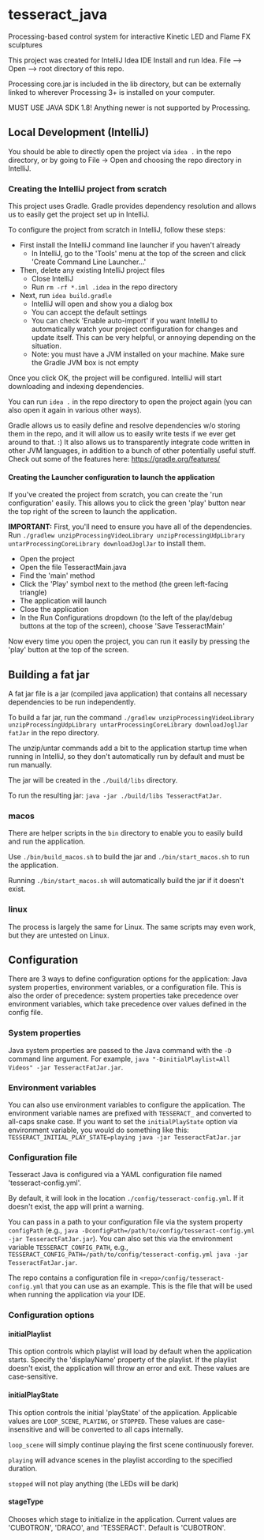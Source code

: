 # tesseract_java
Processing-based control system for interactive Kinetic LED and Flame FX sculptures

This project was created for IntelliJ Idea IDE
Install and run Idea.
File --> Open --> root directory of this repo.

Processing core.jar is included in the lib directory, but can be externally linked to wherever Processing 3+ is installed on your computer.

MUST USE JAVA SDK 1.8! Anything newer is not supported by Processing.

## Local Development (IntelliJ)

You should be able to directly open the project via `idea .` in the repo directory, or by going to File -> Open and choosing the repo directory in IntelliJ.

### Creating the IntelliJ project from scratch

This project uses Gradle.  Gradle provides dependency resolution and allows us to easily get the project set up in IntelliJ.

To configure the project from scratch in IntelliJ, follow these steps:
- First install the IntelliJ command line launcher if you haven't already
  - In IntelliJ, go to the 'Tools' menu at the top of the screen and click 'Create Command Line Launcher...'
- Then, delete any existing IntelliJ project files
  - Close IntelliJ
  - Run `rm -rf *.iml .idea` in the repo directory
- Next, run `idea build.gradle`
  - IntelliJ will open and show you a dialog box
  - You can accept the default settings
  - You can check 'Enable auto-import' if you want IntelliJ to automatically watch your project configuration for changes and update itself.  This can be very helpful, or annoying depending on the situation.
  - Note: you must have a JVM installed on your machine.  Make sure the Gradle JVM box is not empty

Once you click OK, the project will be configured.  IntelliJ will start downloading and indexing dependencies.

You can run `idea .` in the repo directory to open the project again (you can also open it again in various other ways).

Gradle allows us to easily define and resolve dependencies w/o storing them in the repo, and it will allow us to easily write tests if we ever get around to that.  :)
It also allows us to transparently integrate code written in other JVM languages, in addition to a bunch of other potentially useful stuff.  Check out some of the features here: https://gradle.org/features/

#### Creating the Launcher configuration to launch the application

If you've created the project from scratch, you can create the 'run configuration' easily.  This allows you to click the green 'play' button near the top right of the screen to launch the application.

**IMPORTANT:** First, you'll need to ensure you have all of the dependencies.  Run `./gradlew unzipProcessingVideoLibrary unzipProcessingUdpLibrary untarProcessingCoreLibrary downloadJoglJar` to install them.

- Open the project
- Open the file TesseractMain.java
- Find the 'main' method
- Click the 'Play' symbol next to the method (the green left-facing triangle)
- The application will launch
- Close the application
- In the Run Configurations dropdown (to the left of the play/debug buttons at the top of the screen), choose 'Save TesseractMain'

Now every time you open the project, you can run it easily by pressing the 'play' button at the top of the screen.

## Building a fat jar

A fat jar file is a jar (compiled java application) that contains all necessary dependencies to be run independently.

To build a far jar, run the command `./gradlew unzipProcessingVideoLibrary unzipProcessingUdpLibrary untarProcessingCoreLibrary downloadJoglJar fatJar` in the repo directory.

The unzip/untar commands add a bit to the application startup time when running in IntelliJ, so they don't automatically run by default and must be run manually.

The jar will be created in the `./build/libs` directory.

To run the resulting jar: `java -jar ./build/libs TesseractFatJar`.

### macos

There are helper scripts in the `bin` directory to enable you to easily build and run the application.  

Use `./bin/build_macos.sh` to build the jar and `./bin/start_macos.sh` to run the application.

Running `./bin/start_macos.sh` will automatically build the jar if it doesn't exist.

### linux

The process is largely the same for Linux.  The same scripts may even work, but they are untested on Linux.

## Configuration

There are 3 ways to define configuration options for the application: Java system properties, environment variables, or a configuration file.  This is also the order of precedence: system properties 
take precedence over environment variables, which take precedence over values defined in the config file.

### System properties

Java system properties are passed to the Java command with the `-D` command line argument.  For example, `java "-DinitialPlaylist=All Videos" -jar TesseractFatJar.jar`.

### Environment variables

You can also use environment variables to configure the application.  The environment variable names are prefixed with `TESSERACT_` and converted to all-caps snake case.  If you want to set the `initialPlayState`
option via environment variable, you would do something like this: `TESSERACT_INITIAL_PLAY_STATE=playing java -jar TesseractFatJar.jar`

### Configuration file

Tesseract Java is configured via a YAML configuration file named 'tesseract-config.yml'.

By default, it will look in the location `./config/tesseract-config.yml`.  If it doesn't exist, the app will print a warning.

You can pass in a path to your configuration file via the system property `configPath` (e.g., `java -DconfigPath=/path/to/config/tesseract-config.yml -jar TesseractFatJar.jar`).  You can also set this via the environment 
variable `TESSERACT_CONFIG_PATH`, e.g., `TESSERACT_CONFIG_PATH=/path/to/config/tesseract-config.yml java -jar TesseractFatJar.jar`.

The repo contains a configuration file in `<repo>/config/tesseract-config.yml` that you can use as an example.  This is the file that will be used when running the application via your IDE.

### Configuration options

#### initialPlaylist

This option controls which playlist will load by default when the application starts.  Specify the 'displayName' property of the playlist.  If the playlist doesn't exist, the application will throw an error and exit.  These values are case-sensitive.

#### initialPlayState

This option controls the initial 'playState' of the application.  Applicable values are `LOOP_SCENE`, `PLAYING`, or `STOPPED`.  These values are case-insensitive and will be converted to all caps internally.

`loop_scene` will simply continue playing the first scene continuously forever.

`playing` will advance scenes in the playlist according to the specified duration.

`stopped` will not play anything (the LEDs will be dark)

#### stageType

Chooses which stage to initialize in the application.  Current values are 'CUBOTRON', 'DRACO', and 'TESSERACT'.  Default is 'CUBOTRON'.
